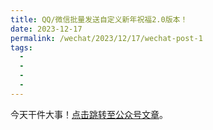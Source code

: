 ```yaml
---
title: QQ/微信批量发送自定义新年祝福2.0版本！
date: 2023-12-17
permalink: /wechat/2023/12/17/wechat-post-1
tags:
  - 
  - 
  - 
  - 
---
```


今天干件大事！[点击跳转至公众号文章](http://mp.weixin.qq.com/s?__biz=MzkxNjM0MzQ0MQ==&mid=2247486223&idx=1&sn=95ff6e0231cb50c3d1b9392ac0e435f5&chksm=c15014f1f6279de7686802fd96daea11839224af725ef1987dd1707e3fc59e6cb0327a52c338#rd)。